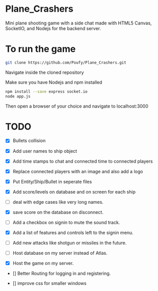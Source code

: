 # Plane_Crashers
Mini plane shooting game with a side chat made with HTML5 Canvas, SocketIO, and Nodejs for the backend server.

# To run the game
```bash
git clone https://github.com/Poufy/Plane_Crashers.git
```
Navigate inside the cloned repository

Make sure you have Nodejs and npm installed
```bash
npm install --save express socket.io
node app.js
```
Then open a browser of your choice and navigate to localhost:3000

# TODO
- [x] Bullets collision

- [x] Add user names to ship object

- [x] Add time stamps to chat and connected time to connected players

- [x] Replace connected players with an image and also add a logo

- [x] Put Entity/Ship/Bullet in seperate files

- [x] Add score/levels on database and on screen for each ship

- [ ] deal with edge cases like very long names.

- [x] save score on the database on disconnect.

- [ ] Add a checkbox on signin to mute the sound track.

- [x] Add a list of features and controls left to the signin menu.

- [ ] Add new attacks like shotgun or missiles in the future.

- [ ] Host database on my server instead of Atlas.

- [x] Host the game on my server.

- [] Better Routing for logging in and registering.

- [] improve css for smaller windows



